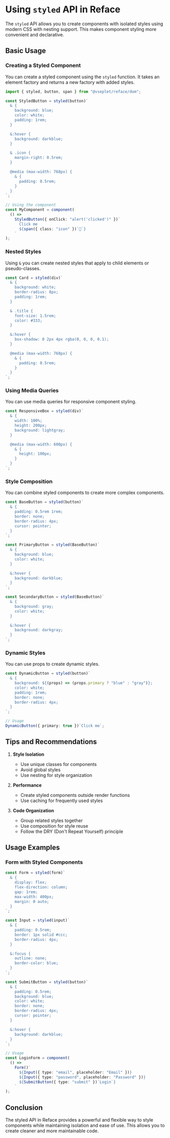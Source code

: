 # Using `styled` API in Reface

The `styled` API allows you to create components with isolated styles using modern CSS with nesting support. This makes component styling more convenient and declarative.

## Basic Usage

### Creating a Styled Component

You can create a styled component using the `styled` function. It takes an element factory and returns a new factory with added styles.

```typescript
import { styled, button, span } from "@vseplet/reface/dom";

const StyledButton = styled(button)`
  & {
    background: blue;
    color: white;
    padding: 1rem;
  }

  &:hover {
    background: darkblue;
  }

  & .icon {
    margin-right: 0.5rem;
  }

  @media (max-width: 768px) {
    & {
      padding: 0.5rem;
    }
  }
`;

// Using the component
const MyComponent = component(
  () =>
    StyledButton({ onClick: "alert('clicked')" })`
      Click me
      ${span({ class: "icon" })`👋`}
    `
);
```

### Nested Styles

Using `&` you can create nested styles that apply to child elements or pseudo-classes.

```typescript
const Card = styled(div)`
  & {
    background: white;
    border-radius: 8px;
    padding: 1rem;
  }

  & .title {
    font-size: 1.5rem;
    color: #333;
  }

  &:hover {
    box-shadow: 0 2px 4px rgba(0, 0, 0, 0.1);
  }

  @media (max-width: 768px) {
    & {
      padding: 0.5rem;
    }
  }
`;
```

### Using Media Queries

You can use media queries for responsive component styling.

```typescript
const ResponsiveBox = styled(div)`
  & {
    width: 100%;
    height: 200px;
    background: lightgray;
  }

  @media (max-width: 600px) {
    & {
      height: 100px;
    }
  }
`;
```

### Style Composition

You can combine styled components to create more complex components.

```typescript
const BaseButton = styled(button)`
  & {
    padding: 0.5rem 1rem;
    border: none;
    border-radius: 4px;
    cursor: pointer;
  }
`;

const PrimaryButton = styled(BaseButton)`
  & {
    background: blue;
    color: white;
  }

  &:hover {
    background: darkblue;
  }
`;

const SecondaryButton = styled(BaseButton)`
  & {
    background: gray;
    color: white;
  }

  &:hover {
    background: darkgray;
  }
`;
```

### Dynamic Styles

You can use props to create dynamic styles.

```typescript
const DynamicButton = styled(button)`
  & {
    background: ${(props) => (props.primary ? "blue" : "gray")};
    color: white;
    padding: 1rem;
    border: none;
    border-radius: 4px;
  }
`;

// Usage
DynamicButton({ primary: true })`Click me`;
```

## Tips and Recommendations

1. **Style Isolation**

   - Use unique classes for components
   - Avoid global styles
   - Use nesting for style organization

2. **Performance**

   - Create styled components outside render functions
   - Use caching for frequently used styles

3. **Code Organization**
   - Group related styles together
   - Use composition for style reuse
   - Follow the DRY (Don't Repeat Yourself) principle

## Usage Examples

### Form with Styled Components

```typescript
const Form = styled(form)`
  & {
    display: flex;
    flex-direction: column;
    gap: 1rem;
    max-width: 400px;
    margin: 0 auto;
  }
`;

const Input = styled(input)`
  & {
    padding: 0.5rem;
    border: 1px solid #ccc;
    border-radius: 4px;
  }

  &:focus {
    outline: none;
    border-color: blue;
  }
`;

const SubmitButton = styled(button)`
  & {
    padding: 0.5rem;
    background: blue;
    color: white;
    border: none;
    border-radius: 4px;
    cursor: pointer;
  }

  &:hover {
    background: darkblue;
  }
`;

// Usage
const LoginForm = component(
  () =>
    Form()`
      ${Input({ type: "email", placeholder: "Email" })}
      ${Input({ type: "password", placeholder: "Password" })}
      ${SubmitButton({ type: "submit" })`Login`}
    `
);
```

## Conclusion

The styled API in Reface provides a powerful and flexible way to style components while maintaining isolation and ease of use. This allows you to create cleaner and more maintainable code.
